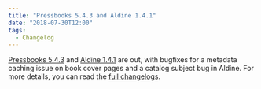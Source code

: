 ```yaml
---
title: "Pressbooks 5.4.3 and Aldine 1.4.1"
date: "2018-07-30T12:00"
tags:
  - Changelog
---
```


[Pressbooks 5.4.3](https://github.com/pressbooks/pressbooks/releases/tag/5.4.3) and
[Aldine 1.4.1](https://github.com/pressbooks/pressbooks-aldine/releases/tag/1.4.1) are
out, with bugfixes for a metadata caching issue on book cover pages and a catalog subject
bug in Aldine. For more details, you can read the
[full changelogs](/docs/changelog/).
